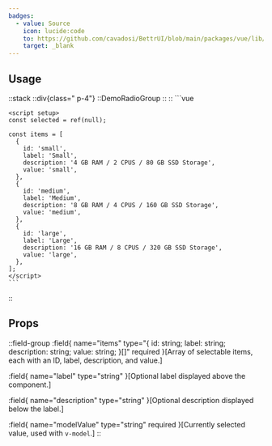 ```yaml
---
badges:
  - value: Source
    icon: lucide:code
    to: https://github.com/cavadosi/BettrUI/blob/main/packages/vue/lib/RadioGroup/RadioGroup.vue
    target: _blank
---
```


## Usage

::stack
    ::div{class=" p-4"}
    ::DemoRadioGroup
    ::
    ::
    ```vue
    <template>
      <RadioGroup
        v-model="selected"
        label="Plan"
        description="Choose the plan that fits your team."
        :items="items"
      />
    </template>

    <script setup>
    const selected = ref(null);

    const items = [
      {
        id: 'small',
        label: 'Small',
        description: '4 GB RAM / 2 CPUS / 80 GB SSD Storage',
        value: 'small',
      },
      {
        id: 'medium',
        label: 'Medium',
        description: '8 GB RAM / 4 CPUS / 160 GB SSD Storage',
        value: 'medium',
      },
      {
        id: 'large',
        label: 'Large',
        description: '16 GB RAM / 8 CPUS / 320 GB SSD Storage',
        value: 'large',
      },
    ];
    </script>
    ```
::

## Props

::field-group
  :field{
      name="items"
      type="{ id: string; label: string; description: string; value: string; }[]"
      required
    }[Array of selectable items, each with an ID, label, description, and value.]

  :field{
      name="label"
      type="string"
    }[Optional label displayed above the component.]

  :field{
      name="description"
      type="string"
    }[Optional description displayed below the label.]

  :field{
      name="modelValue"
      type="string"
      required
    }[Currently selected value, used with `v-model`.]
::

